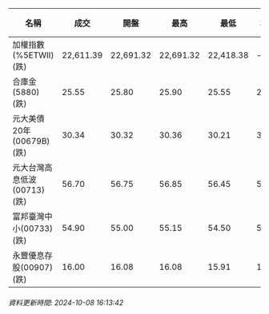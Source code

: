 | 名稱 | 成交 | 開盤 | 最高 | 最低 | 均價 | 成交金額(億) | 昨收 | 漲跌幅 | 漲跌 | 總量 | 昨量 | 振幅 |
| -------- | -------- | -------- | -------- |-------- | -------- | -------- |-------- |-------- |-------- | -------- | -------- |-------- |
|加權指數(%5ETWII) (跌)|22,611.39|22,691.32|22,691.32|22,418.38|-|3,722.30|22,702.56|0.40%|91.17|9,446,008|0|1.20%|
|合庫金(5880) (跌)|25.55|25.80|25.90|25.55|25.62|3.76|26.10|2.11%|0.55|14,662|12,505|1.34%|
|元大美債20年(00679B) (跌)|30.34|30.32|30.36|30.21|30.29|32.72|30.53|0.62%|0.19|108,021|106,405|0.49%|
|元大台灣高息低波(00713) (跌)|56.70|56.75|56.85|56.45|56.62|8.87|56.95|0.44%|0.25|15,672|12,784|0.70%|
|富邦臺灣中小(00733) (跌)|54.90|55.00|55.15|54.50|54.72|0.389|55.05|0.27%|0.15|710|1,365|1.18%|
|永豐優息存股(00907) (跌)|16.00|16.08|16.08|15.91|15.97|0.709|16.09|0.56%|0.09|4,441|3,302|1.06%|
###### 資料更新時間: 2024-10-08 16:13:42